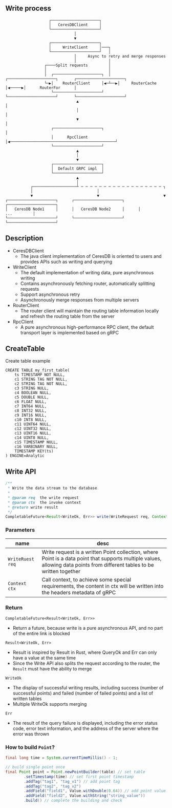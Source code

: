 
## Write process

```
                   ┌─────────────────────┐  
                   │   CeresDBClient     │  
                   └─────────────────────┘  
                              │  
                              ▼  
                   ┌─────────────────────┐  
                   │     WriteClient     │───┐  
                   └─────────────────────┘   │  
                              │     Async to retry and merge responses  
                              │              │  
                 ┌────Split requests         │  
                 │                           │  
                 │  ┌─────────────────────┐  │   ┌─────────────────────┐       ┌─────────────────────┐
                 └─▶│    RouterClient     │◀─┴──▶│     RouterCache     │◀─────▶│      RouterFor      │
                    └─────────────────────┘      └─────────────────────┘       └─────────────────────┘
                               ▲                                                          │  
                               │                                                          │  
                               ▼                                                          │  
                    ┌─────────────────────┐                                               │  
                    │      RpcClient      │◀──────────────────────────────────────────────┘  
                    └─────────────────────┘  
                               ▲  
                               │  
                               ▼  
                    ┌─────────────────────┐  
                    │  Default GRPC impl  │  
                    └─────────────────────┘  
                               ▲  
                               │  
           ┌───────────────────┴ ─ ─ ─ ─ ─ ─ ─ ─ ─ ─ ─ ─ ─ ─ ─ ─ ─ ─ ┐  
           │                            │  
           ▼                            ▼                            ▼  
┌─────────────────────┐      ┌─────────────────────┐      ┌─────────────────────┐  
│   CeresDB Node1     │      │   CeresDB Node2     │      │         ...         │  
└─────────────────────┘      └─────────────────────┘      └─────────────────────┘  
```

## Description
- CeresDBClient
  - The java client implementation of CeresDB is oriented to users and provides APIs such as writing and querying
- WriteClient
    - The default implementation of writing data, pure asynchronous writing
    - Contains asynchronously fetching router, automatically splitting requests
    - Support asynchronous retry 
    - Asynchronously merge responses from multiple servers
- RouterClient
  - The router client will maintain the routing table information locally and refresh the routing table from the server
- RpcClient
  - A pure asynchronous high-performance RPC client, the default transport layer is implemented based on gRPC


## CreateTable
Create table example
```
CREATE TABLE my_first_table(
    ts TIMESTAMP NOT NULL,
    c1 STRING TAG NOT NULL,
    c2 STRING TAG NOT NULL,
    c3 STRING NULL,
    c4 BOOLEAN NULL,    
    c5 DOUBLE NULL,
    c6 FLOAT NULL,    
    c7 INT64 NULL,
    c8 INT32 NULL,
    c9 INT16 NULL,
    c10 INT8 NULL,
    c11 UINT64 NULL,
    c12 UINT32 NULL,
    c13 UINT16 NULL,
    c14 UINT8 NULL,
    c15 TIMESTAMP NULL,
    c16 VARBINARY NULL,
    TIMESTAMP KEY(ts)
) ENGINE=Analytic
```

## Write API

```java
/**
 * Write the data stream to the database.
 *
 * @param req  the write request
 * @param ctx  the invoke context
 * @return write result
 */
CompletableFuture<Result<WriteOk, Err>> write(WriteRequest req, Context ctx);
```

### Parameters
| name             | desc                                                                                                                                                                      |
|------------------|---------------------------------------------------------------------------------------------------------------------------------------------------------------------------|
| `WriteRuest req` | Write request is a written Point collection, where Point is a data point that supports multiple values, allowing data points from different tables to be written together |
| `Context ctx`    | Call context, to achieve some special requirements, the content in ctx will be written into the headers metadata of gRPC                                                  |

### Return

`CompletableFuture<Result<WriteOk, Err>>`
- Return a future, because write is a pure asynchronous API, and no part of the entire link is blocked

`Result<WriteOk, Err>`
- Result is inspired by Result in Rust, where QueryOk and Err can only have a value at the same time
- Since the Write API also splits the request according to the router, the `Result` must have the ability to merge

`WriteOk`
- The display of successful writing results, including success (number of successful points) and failed (number of failed points) and a list of written tables
- Multiple WriteOk supports merging

`Err`
- The result of the query failure is displayed, including the error status code, error text information, and the address of the server where the error was thrown

### How to build `Point`?
```java
final long time = System.currentTimeMillis() - 1;

// build single point once
final Point point = Point.newPointBuilder(table) // set table
        .setTimestamp(time) // set first point timestamp
        .addTag("tag1", "tag_v1") // add point tag
        .addTag("tag2", "tag_v2")
        .addField("field1", Value.withDouble(0.64)) // add point value
        .addField("field2", Value.withString("string_value"))
        .build() // complete the building and check
```

